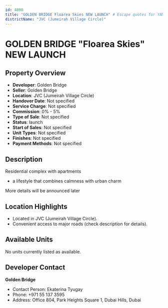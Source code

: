 ```yaml
---
id: 4890
title: "GOLDEN BRIDGE Floarea Skies NEW LAUNCH" # Escape quotes for YAML string
districtName: "JVC (Jumeirah Village Circle)"
---
```


# GOLDEN BRIDGE "Floarea Skies" NEW LAUNCH

## Property Overview
- **Developer**: Golden Bridge
- **Seller**: Golden Bridge
- **Location**: JVC (Jumeirah Village Circle)
- **Handover Date**: Not specified
- **Service Charge**: Not specified
- **Commission**: 0% - 5%
- **Type of Sale**: Not specified
- **Status**: launch
- **Start of Sales**: Not specified
- **Unit Types**: Not specified
- **Finishes**: Not specified
- **Payment Methods**: Not specified

## Description
Residential complex with apartments 



- a lifestyle that combines calmness with urban charm



More details will be announced later

## Location Highlights
- Located in JVC (Jumeirah Village Circle).
- Convenient access to major roads (check description for details).

## Available Units
No units currently listed as available.

## Developer Contact
**Golden Bridge**
- Contact Person: Ekaterina Tyugay
- Phone: +971 55 137 3595
- Address: Office 804, Park Heights Square 1, Dubai Hills, Dubai

